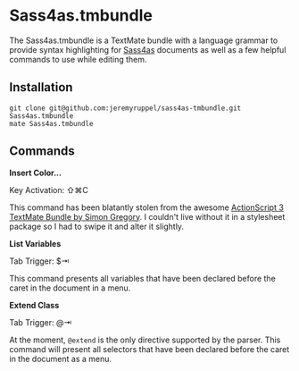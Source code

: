 # Sass4as.tmbundle

The Sass4as.tmbundle is a TextMate bundle with a language grammar to provide syntax highlighting for [Sass4as](http://github.com/jeremyruppel/sass4as) documents as well as a few helpful commands to use while editing them.

## Installation

	git clone git@github.com:jeremyruppel/sass4as-tmbundle.git Sass4as.tmbundle
	mate Sass4as.tmbundle
	
## Commands

**Insert Color...**

Key Activation: ⇧⌘C

This command has been blatantly stolen from the awesome [ActionScript 3 TextMate Bundle by Simon Gregory](http://github.com/simongregory/actionscript3-tmbundle). I couldn't live without it in a stylesheet package so I had to swipe it and alter it slightly.

**List Variables**

Tab Trigger: $⇥

This command presents all variables that have been declared before the caret in the document in a menu.

**Extend Class**

Tab Trigger: @⇥

At the moment, `@extend` is the only directive supported by the parser. This command will present all selectors that have been declared before the caret in the document as a menu.